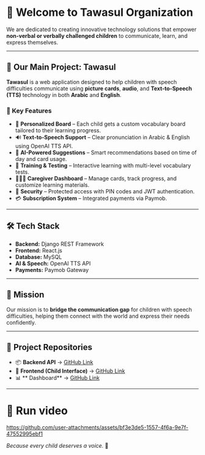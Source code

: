 # 👋 Welcome to Tawasul Organization

We are dedicated to creating innovative technology solutions that empower **non-verbal or verbally challenged children** to communicate, learn, and express themselves.

---

## 📌 Our Main Project: Tawasul

**Tawasul** is a web application designed to help children with speech difficulties communicate using **picture cards**, **audio**, and **Text-to-Speech (TTS)** technology in both **Arabic** and **English**.

### 🌟 Key Features
- 🧩 **Personalized Board** – Each child gets a custom vocabulary board tailored to their learning progress.
- 🔊 **Text-to-Speech Support** – Clear pronunciation in Arabic & English using OpenAI TTS API.
- 🤖 **AI-Powered Suggestions** – Smart recommendations based on time of day and card usage.
- 🎯 **Training & Testing** – Interactive learning with multi-level vocabulary tests.
- 👨‍👩‍👧 **Caregiver Dashboard** – Manage cards, track progress, and customize learning materials.
- 🔐 **Security** – Protected access with PIN codes and JWT authentication.
- 💳 **Subscription System** – Integrated payments via Paymob.

---

## 🛠 Tech Stack
- **Backend:** Django REST Framework
- **Frontend:** React.js
- **Database:** MySQL
- **AI & Speech:** OpenAI TTS API
- **Payments:** Paymob Gateway

---

## 🚀 Mission
Our mission is to **bridge the communication gap** for children with speech difficulties, helping them connect with the world and express their needs confidently.

---

## 🔗 Project Repositories
- 📦 **Backend API** → [GitHub Link](https://github.com/Tawasul-1/Tawasul-BackEnd)
- 🎨 **Frontend (Child Interface)** → [GitHub Link](https://github.com/Tawasul-1/Tawasul-FrontEnd)
- 📊 ** Dashboard** → [GitHub Link](https://github.com/Tawasul-1/DashBoard)

---
# 👋 Run video 

https://github.com/user-attachments/assets/bf3e3de5-1557-4f6a-9e7f-47552995ebf1




*Because every child deserves a voice.* 💙
